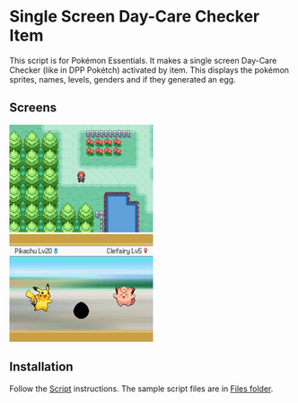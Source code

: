 # Single Screen Day-Care Checker Item
This script is for Pokémon Essentials. It makes a single screen Day-Care Checker (like in DPP Pokétch) activated by item. This displays the pokémon sprites, names, levels, genders and if they generated an egg.

## Screens
![](Screens/gif.gif)
![](Screens/screen.png)

## Installation
Follow the [Script](/Script.rb) instructions. The sample script files are in [Files folder](/Files).